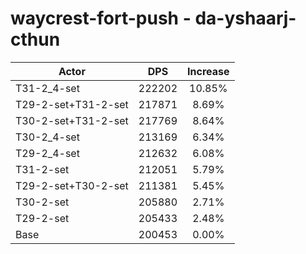 # waycrest-fort-push - da-yshaarj-cthun
| Actor | DPS | Increase |
|---|:---:|:---:|
|T31-2_4-set|222202|10.85%|
|T29-2-set+T31-2-set|217871|8.69%|
|T30-2-set+T31-2-set|217769|8.64%|
|T30-2_4-set|213169|6.34%|
|T29-2_4-set|212632|6.08%|
|T31-2-set|212051|5.79%|
|T29-2-set+T30-2-set|211381|5.45%|
|T30-2-set|205880|2.71%|
|T29-2-set|205433|2.48%|
|Base|200453|0.00%|
